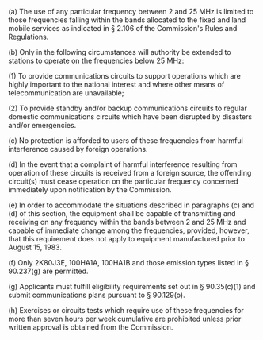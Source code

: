 (a) The use of any particular frequency between 2 and 25 MHz is limited to those frequencies falling within the bands allocated to the fixed and land mobile services as indicated in § 2.106 of the Commission's Rules and Regulations.

(b) Only in the following circumstances will authority be extended to stations to operate on the frequencies below 25 MHz:

(1) To provide communications circuits to support operations which are highly important to the national interest and where other means of telecommunication are unavailable;

(2) To provide standby and/or backup communications circuits to regular domestic communications circuits which have been disrupted by disasters and/or emergencies.

(c) No protection is afforded to users of these frequencies from harmful interference caused by foreign operations.

(d) In the event that a complaint of harmful interference resulting from operation of these circuits is received from a foreign source, the offending circuit(s) must cease operation on the particular frequency concerned immediately upon notification by the Commission.
              

(e) In order to accommodate the situations described in paragraphs (c) and (d) of this section, the equipment shall be capable of transmitting and receiving on any frequency within the bands between 2 and 25 MHz and capable of immediate change among the frequencies, provided, however, that this requirement does not apply to equipment manufactured prior to August 15, 1983.

(f) Only 2K80J3E, 100HA1A, 100HA1B and those emission types listed in § 90.237(g) are permitted.

(g) Applicants must fulfill eligibility requirements set out in § 90.35(c)(1) and submit communications plans pursuant to § 90.129(o).

(h) Exercises or circuits tests which require use of these frequencies for more than seven hours per week cumulative are prohibited unless prior written approval is obtained from the Commission.

